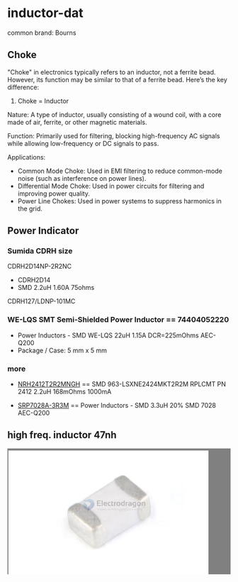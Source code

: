 
# inductor-dat

common brand: Bourns

## Choke

"Choke" in electronics typically refers to an inductor, not a ferrite bead. However, its function may be similar to that of a ferrite bead. Here’s the key difference:

1. Choke = Inductor
   
Nature: A type of inductor, usually consisting of a wound coil, with a core made of air, ferrite, or other magnetic materials.

Function: Primarily used for filtering, blocking high-frequency AC signals while allowing low-frequency or DC signals to pass.

Applications:

- Common Mode Choke: Used in EMI filtering to reduce common-mode noise (such as interference on power lines).
- Differential Mode Choke: Used in power circuits for filtering and improving power quality.
- Power Line Chokes: Used in power systems to suppress harmonics in the grid.


## Power Indicator 

### Sumida CDRH size

CDRH2D14NP-2R2NC

- CDRH2D14
- SMD 2.2uH 1.60A 75ohms

CDRH127/LDNP-101MC

### WE-LQS SMT Semi-Shielded Power Inductor == 74404052220

- Power Inductors - SMD WE-LQS 22uH 1.15A DCR=225mOhms AEC-Q200
- Package / Case:	5 mm x 5 mm

### more 

- [NRH2412T2R2MNGH](https://www.mouser.hk/ProductDetail/TAIYO-YUDEN/NRH2412T2R2MNGH?qs=CNQs48zzdnqQ4uJGFCRMww%3D%3D&srsltid=AfmBOorbONwgJOVP5U91Aq9PCxyx5seKdLWzqBq8jmuLSmshvC8Njfuu) == SMD 963-LSXNE2424MKT2R2M RPLCMT PN 2412 2.2uH 168mOhms 1000mA

- [SRP7028A-3R3M](https://www.mouser.com/ProductDetail/Bourns/SRP7028A-3R3M?qs=7z%252BmIopC6%2FLTitLWxClV8Q%3D%3D&srsltid=AfmBOorrXr6al1GPOmKQSg9wmQq6YutyR7t61FIRitgtc2P3wXRlSorp) == Power Inductors - SMD 3.3uH 20% SMD 7028 AEC-Q200

## high freq. inductor 47nh 

![](2024-10-09-18-43-27.png)